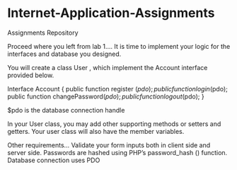 # Internet-Application-Assignments
Assignments Repository

Proceed where you left from lab 1….
It is time to implement your logic for the interfaces and database you designed.

You will create a class User , which implement the Account interface provided below.

Interface Account {
public function register ($pdo);
public function login($pdo);
public function changePassword($pdo);
public function logout ($pdo);
}

$pdo is the database connection handle

In your User class, you may add other supporting methods or setters and getters. Your user class will also have the member variables.

Other requirements…
Validate your form inputs both in client side and server side.
Passwords are hashed using PHP’s password_hash () function.
Database connection uses PDO

